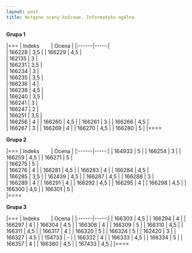 ```yaml
---
layout: post
title: Wstępne oceny końcowe, Informatyka ogólna
---
```


**Grupa 1**

|===
| Indeks &nbsp; &nbsp; &nbsp; &nbsp;| Ocena |
|:------|-----:|	
| 166228 |	3,5 |
| 166229 |  4,5  |	
| 162135 |  3  |	
| 166231 |  3,5  |	
| 166234 |  3  |	
| 166235 |  3,5  |	
| 166236 |  4  |	
| 166238 |  4,5  |	
| 166240 |  3,5  |	
| 166241 |  3  |	
| 166247 |  2  |	
| 166251 |  3,5  |	
| 166256 |	4 |
| 166260 |	4,5 |
| 166261 |	3 |
| 166266 |  4,5  |	
| 166267 |	3 |
| 166269 |	4 |
| 166270 |	4,5  |
| 166280 |	5 |
|====

**Grupa 2**

|===
| Indeks &nbsp; &nbsp; &nbsp; &nbsp;| Ocena |
|:------|-----:|
| 164933 | 5	|
| 166254 | 3	|
| 166259 | 4,5    |	
| 166271 | 5    |	
| 166275 | 5    |	
| 166276 | 4	|
| 166281 | 4,5    |	
| 166283 | 4    |
| 166284 | 4,5    | 	
| 166285 | 3,5	|
| 162439 | 4,5    |	
| 166287 | 4,5    |	
| 166288 | 3    |	
| 166289 | 4  |	
| 166291 | 4	|
| 166292 | 4,5    |	
| 166295 | 4	|
| 166298 | 4,5    |	
| 166300 | 4,5	|
| 166301 | 5    |	
|====
	
**Grupa 3**

|===
| Indeks &nbsp; &nbsp; &nbsp; &nbsp;| Ocena |
|:------|-----:|
| 166303	 | 4,5 |
| 166294	 | 4 |
| 166297	 | 4 |
| 166304	 | 4.5   |
| 166306	 | 4 |
| 166309	 | 5   |
| 166310	 | 4,5   |
| 166311	 | 4,5 |
| 166317	 | 4   |
| 166320	 | 5   |
| 166324	 | 5 |
| 162420	 | 3   |
| 166327	 | 4.5   |
| 154733	 | -   |
| 166332	 | 4   |
| 166333	 | 4,5 |
| 166334	 | 5   |
| 166357	 | 4 |
| 166360	 | 4,5 |
| 167433	 | 4,5 |
|====

	
